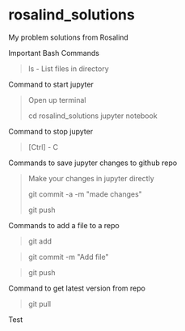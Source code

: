 # rosalind_solutions

My problem solutions from Rosalind

Important Bash Commands

> ls - List files in directory


Command to start jupyter

> Open up terminal
>
> cd rosalind_solutions
> jupyter notebook
>

Command to stop jupyter

> [Ctrl] - C

Commands to save jupyter changes to github repo
> Make your changes in jupyter directly
> 
> git commit -a -m "made changes"
> 
> git push
>

Commands to add a file to a repo

>git add <filename>

>git commit -m "Add file"

>git push

Command to get latest version from repo

>git pull

Test
